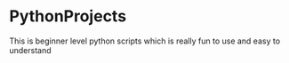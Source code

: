 # PythonProjects
This is beginner level python scripts which is really fun to use and easy to understand
